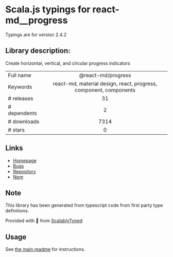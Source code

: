 
# Scala.js typings for react-md__progress

Typings are for version 2.4.2

## Library description:
Create horizontal, vertical, and circular progress indicators

|                    |                 |
| ------------------ | :-------------: |
| Full name          | @react-md/progress |
| Keywords           | react-md, material design, react, progress, component, components |
| # releases         | 31 |
| # dependents       | 2 |
| # downloads        | 7314 |
| # stars            | 0 |

## Links
- [Homepage](https://react-md.dev/packages/progress/demos)
- [Bugs](https://github.com/mlaursen/react-md/issues)
- [Repository](https://github.com/mlaursen/react-md)
- [Npm](https://www.npmjs.com/package/%40react-md%2Fprogress)
    


## Note
This library has been generated from typescript code from first party type definitions.

Provided with :purple_heart: from [ScalablyTyped](https://github.com/oyvindberg/ScalablyTyped)

## Usage
See [the main readme](../../readme.md) for instructions.


